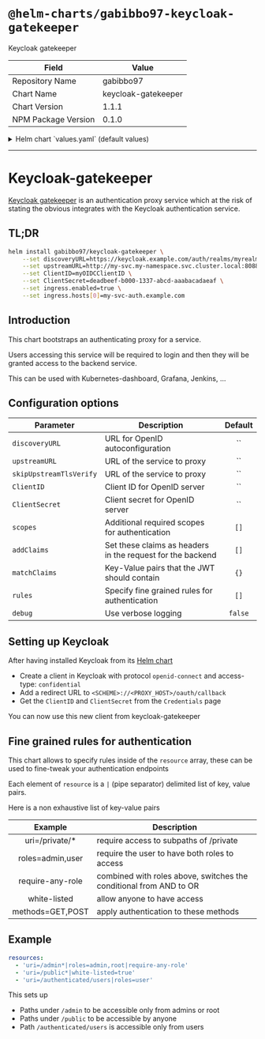 # `@helm-charts/gabibbo97-keycloak-gatekeeper`

Keycloak gatekeeper

| Field               | Value               |
| ------------------- | ------------------- |
| Repository Name     | gabibbo97           |
| Chart Name          | keycloak-gatekeeper |
| Chart Version       | 1.1.1               |
| NPM Package Version | 0.1.0               |

<details>

<summary>Helm chart `values.yaml` (default values)</summary>

```yaml
# Default values for keycloak-gatekeeper.
# This is a YAML-formatted file.
# Declare variables to be passed into your templates.

replicaCount: 1

image:
  repository: keycloak/keycloak-gatekeeper
  tag: 4.6.0.Final
  pullPolicy: IfNotPresent

nameOverride: ''
fullnameOverride: ''

service:
  type: ClusterIP
  port: 80

ingress:
  enabled: false
  annotations:
    {}
    # kubernetes.io/ingress.class: nginx
    # kubernetes.io/tls-acme: "true"
  path: /
  hosts:
    - chart-example.local
  tls: []
  #  - secretName: chart-example-tls
  #    hosts:
  #      - chart-example.local

resources:
  {}
  # We usually recommend not to specify default resources and to leave this as a conscious
  # choice for the user. This also increases chances charts run on environments with little
  # resources, such as Minikube. If you do want to specify resources, uncomment the following
  # lines, adjust them as necessary, and remove the curly braces after 'resources:'.
  # limits:
  #  cpu: 100m
  #  memory: 128Mi
  # requests:
  #  cpu: 100m
  #  memory: 128Mi

nodeSelector: {}

tolerations: []

affinity: {}

# URL for OpenID autoconfiguration
# On Keycloak <server>/auth/realms/<realm_name>
discoveryURL: ''

# Service to proxy after successful authentication
# upstreamURL: http://my-service.my-namespace.svc.cluster.local:8088
upstreamURL: ''

# skip upstream url tls verification
skipUpstreamTlsVerify: false

# OpenID ClientID and secret
ClientID: ''
ClientSecret: ''

# Sets the encryption key used to encode the session state
# If not set it defaults to a random 32 characters alphanumeric string
encryptionKey: ''

# Require the following scopes in the request
scopes: []

# The following claims will be added to the headers of the request
# addClaims:
# - username
# - email
# - some_claim
# Will register three headers: X-Auth-Username, X-Auth-Email, X-Auth-Some-Claim
addClaims: []

# This allows to verify that a received JWT matches the expectations
matchClaims: {}

# These rules specify different authentication strategies for different URLs
# they follow this pattern: "key1=value1|key2=value2"
# Here is a non exhaustive list of key-value pairs
#   uri=/private/*    require access to subpaths of /private
#   roles=admin,user  require the user to have both roles to access
#   require-any-role  combined with roles above, switches the conditional from AND to OR
#   white-listed      allow anyone to have access
#   methods=GET,POST  apply authentication to these methods
rules: []

# Print verbose logs
debug: false

rbac:
  # Specifies whether RBAC resources should be created
  create: true

serviceAccount:
  # Specifies whether a ServiceAccount should be created
  create: true
  # The name of the ServiceAccount to use.
  # If not set and create is true, a name is generated using the fullname template
  name:

# Expose Prometheus metrics
prometheusMetrics: true
```

</details>

---

# Keycloak-gatekeeper

[Keycloak gatekeeper](https://github.com/keycloak/keycloak-gatekeeper) is an authentication proxy service which at the risk of stating the obvious integrates with the Keycloak authentication service.

## TL;DR

```bash
helm install gabibbo97/keycloak-gatekeeper \
    --set discoveryURL=https://keycloak.example.com/auth/realms/myrealm \
    --set upstreamURL=http://my-svc.my-namespace.svc.cluster.local:8088 \
    --set ClientID=myOIDCClientID \
    --set ClientSecret=deadbeef-b000-1337-abcd-aaabacadaeaf \
    --set ingress.enabled=true \
    --set ingress.hosts[0]=my-svc-auth.example.com
```

## Introduction

This chart bootstraps an authenticating proxy for a service.

Users accessing this service will be required to login and then they will be granted access to the backend service.

This can be used with Kubernetes-dashboard, Grafana, Jenkins, ...

## Configuration options

| Parameter               | Description                                                | Default |
| ----------------------- | ---------------------------------------------------------- | :-----: |
| `discoveryURL`          | URL for OpenID autoconfiguration                           |   ``    |
| `upstreamURL`           | URL of the service to proxy                                |   ``    |
| `skipUpstreamTlsVerify` | URL of the service to proxy                                |   ``    |
| `ClientID`              | Client ID for OpenID server                                |   ``    |
| `ClientSecret`          | Client secret for OpenID server                            |   ``    |
| `scopes`                | Additional required scopes for authentication              |  `[]`   |
| `addClaims`             | Set these claims as headers in the request for the backend |  `[]`   |
| `matchClaims`           | Key-Value pairs that the JWT should contain                |  `{}`   |
| `rules`                 | Specify fine grained rules for authentication              |  `[]`   |
| `debug`                 | Use verbose logging                                        | `false` |

## Setting up Keycloak

After having installed Keycloak from its [Helm chart](https://github.com/helm/charts/tree/master/stable/keycloak)

- Create a client in Keycloak with protocol `openid-connect` and access-type: `confidential`
- Add a redirect URL to `<SCHEME>://<PROXY_HOST>/oauth/callback`
- Get the `ClientID` and `ClientSecret` from the `Credentials` page

You can now use this new client from keycloak-gatekeeper

## Fine grained rules for authentication

This chart allows to specify rules inside of the `resource` array, these can be used to fine-tweak your authentication endpoints

Each element of `resource` is a `|` (pipe separator) delimited list of key, value pairs.

Here is a non exhaustive list of key-value pairs

|     Example      | Description                                                        |
| :--------------: | ------------------------------------------------------------------ |
| uri=/private/\*  | require access to subpaths of /private                             |
| roles=admin,user | require the user to have both roles to access                      |
| require-any-role | combined with roles above, switches the conditional from AND to OR |
|   white-listed   | allow anyone to have access                                        |
| methods=GET,POST | apply authentication to these methods                              |

## Example

```yaml
resources:
  - 'uri=/admin*|roles=admin,root|require-any-role'
  - 'uri=/public*|white-listed=true'
  - 'uri=/authenticated/users|roles=user'
```

This sets up

- Paths under `/admin` to be accessible only from admins or root
- Paths under `/public` to be accessible by anyone
- Path `/authenticated/users` is accessible only from users

